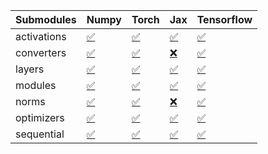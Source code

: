 | Submodules   | Numpy                                                                                                                           | Torch                                                                                                                           | Jax                                                                                                                             | Tensorflow                                                                                                                      |
|:-------------|:--------------------------------------------------------------------------------------------------------------------------------|:--------------------------------------------------------------------------------------------------------------------------------|:--------------------------------------------------------------------------------------------------------------------------------|:--------------------------------------------------------------------------------------------------------------------------------|
| activations  | <a href="https://github.com/unifyai/ivy/runs/8285313901?check_suite_focus=true" rel="noopener noreferrer" target="_blank">✅</a> | <a href="https://github.com/unifyai/ivy/runs/8285314111?check_suite_focus=true" rel="noopener noreferrer" target="_blank">✅</a> | <a href="https://github.com/unifyai/ivy/runs/8285314257?check_suite_focus=true" rel="noopener noreferrer" target="_blank">✅</a> | <a href="https://github.com/unifyai/ivy/runs/8285314407?check_suite_focus=true" rel="noopener noreferrer" target="_blank">✅</a> |
| converters   | <a href="https://github.com/unifyai/ivy/runs/8285313932?check_suite_focus=true" rel="noopener noreferrer" target="_blank">✅</a> | <a href="https://github.com/unifyai/ivy/runs/8285314134?check_suite_focus=true" rel="noopener noreferrer" target="_blank">✅</a> | <a href="https://github.com/unifyai/ivy/runs/8285314276?check_suite_focus=true" rel="noopener noreferrer" target="_blank">❌</a> | <a href="https://github.com/unifyai/ivy/runs/8285314430?check_suite_focus=true" rel="noopener noreferrer" target="_blank">✅</a> |
| layers       | <a href="https://github.com/unifyai/ivy/runs/8285313957?check_suite_focus=true" rel="noopener noreferrer" target="_blank">✅</a> | <a href="https://github.com/unifyai/ivy/runs/8285314159?check_suite_focus=true" rel="noopener noreferrer" target="_blank">✅</a> | <a href="https://github.com/unifyai/ivy/runs/8285314296?check_suite_focus=true" rel="noopener noreferrer" target="_blank">✅</a> | <a href="https://github.com/unifyai/ivy/runs/8285314459?check_suite_focus=true" rel="noopener noreferrer" target="_blank">✅</a> |
| modules      | <a href="https://github.com/unifyai/ivy/runs/8285313988?check_suite_focus=true" rel="noopener noreferrer" target="_blank">✅</a> | <a href="https://github.com/unifyai/ivy/runs/8285314183?check_suite_focus=true" rel="noopener noreferrer" target="_blank">✅</a> | <a href="https://github.com/unifyai/ivy/runs/8285314319?check_suite_focus=true" rel="noopener noreferrer" target="_blank">✅</a> | <a href="https://github.com/unifyai/ivy/runs/8285314486?check_suite_focus=true" rel="noopener noreferrer" target="_blank">✅</a> |
| norms        | <a href="https://github.com/unifyai/ivy/runs/8285314023?check_suite_focus=true" rel="noopener noreferrer" target="_blank">✅</a> | <a href="https://github.com/unifyai/ivy/runs/8285314203?check_suite_focus=true" rel="noopener noreferrer" target="_blank">✅</a> | <a href="https://github.com/unifyai/ivy/runs/8285314337?check_suite_focus=true" rel="noopener noreferrer" target="_blank">❌</a> | <a href="https://github.com/unifyai/ivy/runs/8285314510?check_suite_focus=true" rel="noopener noreferrer" target="_blank">✅</a> |
| optimizers   | <a href="https://github.com/unifyai/ivy/runs/8285314050?check_suite_focus=true" rel="noopener noreferrer" target="_blank">✅</a> | <a href="https://github.com/unifyai/ivy/runs/8285314219?check_suite_focus=true" rel="noopener noreferrer" target="_blank">✅</a> | <a href="https://github.com/unifyai/ivy/runs/8285314362?check_suite_focus=true" rel="noopener noreferrer" target="_blank">✅</a> | <a href="https://github.com/unifyai/ivy/runs/8285314537?check_suite_focus=true" rel="noopener noreferrer" target="_blank">✅</a> |
| sequential   | <a href="https://github.com/unifyai/ivy/runs/8285314078?check_suite_focus=true" rel="noopener noreferrer" target="_blank">✅</a> | <a href="https://github.com/unifyai/ivy/runs/8285314240?check_suite_focus=true" rel="noopener noreferrer" target="_blank">✅</a> | <a href="https://github.com/unifyai/ivy/runs/8285314387?check_suite_focus=true" rel="noopener noreferrer" target="_blank">✅</a> | <a href="https://github.com/unifyai/ivy/runs/8285314570?check_suite_focus=true" rel="noopener noreferrer" target="_blank">✅</a> |